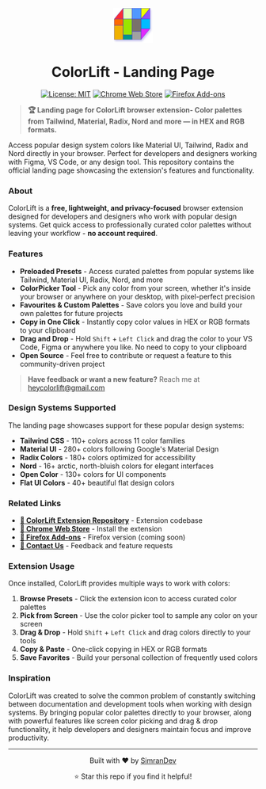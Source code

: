 <div align="center">
  <img src="./public/lift.svg" alt="ColorLift Logo" width="80" height="70">
  
  # ColorLift - Landing Page
  
  [![License: MIT](https://img.shields.io/badge/License-MIT-yellow.svg)](https://opensource.org/licenses/MIT)
  [![Chrome Web Store](https://img.shields.io/chrome-web-store/v/pdlbgfbmijdmejbmjababcdblgpipgdn?label=Chrome%20Web%20Store&color=1a73e8)](https://chromewebstore.google.com/detail/colorlift/pdlbgfbmijdmejbmjababcdblgpipgdn)
  [![Firefox Add-ons](https://img.shields.io/amo/v/colorlift?label=Firefox%20Add-ons&color=ff7139)](http://addons.mozilla.org/en-US/firefox/addon/colorlift/)
</div>

> **🏆 Landing page for ColorLift browser extension- Color palettes from Tailwind, Material, Radix, Nord and more — in HEX and RGB formats.**

Access popular design system colors like Material UI, Tailwind, Radix and Nord directly in your browser. Perfect for developers and designers working with Figma, VS Code, or any design tool. This repository contains the official landing page showcasing the extension's features and functionality.

### About

ColorLift is a **free, lightweight, and privacy-focused** browser extension designed for developers and designers who work with popular design systems. Get quick access to professionally curated color palettes without leaving your workflow - **no account required**.

### Features

- **Preloaded Presets** - Access curated palettes from popular systems like Tailwind, Material UI, Radix, Nord, and more
- **ColorPicker Tool** - Pick any color from your screen, whether it's inside your browser or anywhere on your desktop, with pixel-perfect precision
- **Favourites & Custom Palettes** - Save colors you love and build your own palettes for future projects
- **Copy in One Click** - Instantly copy color values in HEX or RGB formats to your clipboard
- **Drag and Drop** - Hold `Shift` + `Left Click` and drag the color to your VS Code, Figma or anywhere you like. No need to copy to your clipboard
- **Open Source** - Feel free to contribute or request a feature to this community-driven project

> **Have feedback or want a new feature?** Reach me at [heycolorlift@gmail.com](mailto:heycolorlift@gmail.com)

### Design Systems Supported

The landing page showcases support for these popular design systems:

- **Tailwind CSS** - 110+ colors across 11 color families
- **Material UI** - 280+ colors following Google's Material Design
- **Radix Colors** - 180+ colors optimized for accessibility
- **Nord** - 16+ arctic, north-bluish colors for elegant interfaces
- **Open Color** - 130+ colors for UI components
- **Flat UI Colors** - 40+ beautiful flat design colors

### Related Links

- **[🎨 ColorLift Extension Repository](https://github.com/SimranDev/color-lift)** - Extension codebase
- **[🏪 Chrome Web Store](https://chromewebstore.google.com/detail/colorlift/pdlbgfbmijdmejbmjababcdblgpipgdn)** - Install the extension
- **[🦊 Firefox Add-ons](http://addons.mozilla.org/en-US/firefox/addon/colorlift/)** - Firefox version (coming soon)
- **[📧 Contact Us](mailto:heycolorlift@gmail.com)** - Feedback and feature requests

### Extension Usage

Once installed, ColorLift provides multiple ways to work with colors:

1. **Browse Presets** - Click the extension icon to access curated color palettes
2. **Pick from Screen** - Use the color picker tool to sample any color on your screen
3. **Drag & Drop** - Hold `Shift` + `Left Click` and drag colors directly to your tools
4. **Copy & Paste** - One-click copying in HEX or RGB formats
5. **Save Favorites** - Build your personal collection of frequently used colors

### Inspiration

ColorLift was created to solve the common problem of constantly switching between documentation and development tools when working with design systems. By bringing popular color palettes directly to your browser, along with powerful features like screen color picking and drag & drop functionality, it help developers and designers maintain focus and improve productivity.

---

<div align="center">
  <p>Built with ❤️ by <a href="https://github.com/SimranDev">SimranDev</a></p>
  <p>⭐ Star this repo if you find it helpful!</p>
</div>
